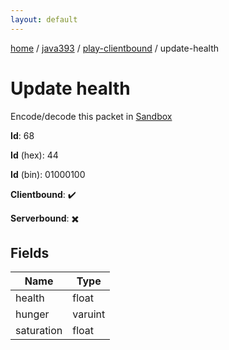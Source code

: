 ```yaml
---
layout: default
---
```


[home](/)  /  [java393](/protocol/java393)  /  [play-clientbound](/protocol/java393/play-clientbound)  /  update-health

# Update health

Encode/decode this packet in [Sandbox](../../../sandbox/java393#PlayClientbound.UpdateHealth)

**Id**: 68

**Id** (hex): 44

**Id** (bin): 01000100

**Clientbound**: ✔️

**Serverbound**: ✖️

## Fields

Name | Type
---|---
health | float
hunger | varuint
saturation | float
